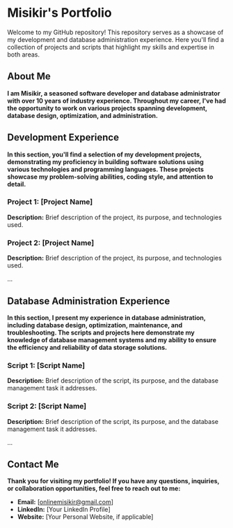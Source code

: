 # Misikir's Portfolio

Welcome to my GitHub repository! This repository serves as a showcase of my development and database administration experience. Here you'll find a collection of projects and scripts that highlight my skills and expertise in both areas.

## About Me

**I am Misikir, a seasoned software developer and database administrator with over 10 years of industry experience. Throughout my career, I've had the opportunity to work on various projects spanning development, database design, optimization, and administration.**

## Development Experience

**In this section, you'll find a selection of my development projects, demonstrating my proficiency in building software solutions using various technologies and programming languages. These projects showcase my problem-solving abilities, coding style, and attention to detail.**

### Project 1: [Project Name]
**Description:** Brief description of the project, its purpose, and technologies used.

### Project 2: [Project Name]
**Description:** Brief description of the project, its purpose, and technologies used.

...

## Database Administration Experience

**In this section, I present my experience in database administration, including database design, optimization, maintenance, and troubleshooting. The scripts and projects here demonstrate my knowledge of database management systems and my ability to ensure the efficiency and reliability of data storage solutions.**

### Script 1: [Script Name]
**Description:** Brief description of the script, its purpose, and the database management task it addresses.

### Script 2: [Script Name]
**Description:** Brief description of the script, its purpose, and the database management task it addresses.

...

## Contact Me

**Thank you for visiting my portfolio! If you have any questions, inquiries, or collaboration opportunities, feel free to reach out to me:**

- **Email:** [onlinemisikir@gmail.com]
- **LinkedIn:** [Your LinkedIn Profile]
- **Website:** [Your Personal Website, if applicable]
